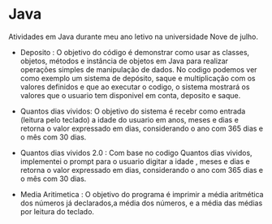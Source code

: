 # Java
Atividades em Java durante meu ano letivo na universidade Nove de julho.

- Deposito :
O objetivo do código é demonstrar como usar as classes, objetos, métodos e instância de objetos em Java para realizar operações simples de manipulação de dados.
No codigo podemos ver como exemplo um sistema de  depósito, saque e multiplicação com os valores definidos e que ao executar o codigo, o sistema mostrará os valores que o usuario tem disponivel em conta, deposito e saque.

- Quantos dias vividos:
O objetivo do sistema é recebr como entrada (leitura pelo teclado) a idade do usuario em anos, meses e dias e retorna o valor expressado em dias,  considerando o ano com 365 dias e o mês com 30 dias. 

- Quantos dias vividos 2.0 :
Com base no codigo Quantos dias vividos, implementei o prompt para o usuario digitar a idade , meses e dias e retorna o valor expressado em dias,  considerando o ano com 365 dias e o mês com 30 dias. 

- Media Aritimetica :
O objetivo do programa é  imprimir a média aritmética dos números já declarados,a média dos números, e a média das médias por leitura do teclado.
